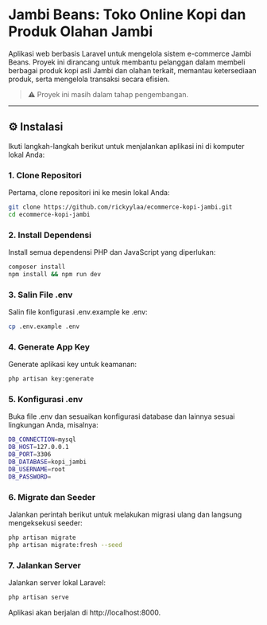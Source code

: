 # Jambi Beans: Toko Online Kopi dan Produk Olahan Jambi

Aplikasi web berbasis Laravel untuk mengelola sistem e-commerce Jambi Beans. Proyek ini dirancang untuk membantu pelanggan dalam membeli berbagai produk kopi asli Jambi dan olahan terkait, memantau ketersediaan produk, serta mengelola transaksi secara efisien.

> ⚠️ Proyek ini masih dalam tahap pengembangan.

---

## ⚙️ Instalasi

Ikuti langkah-langkah berikut untuk menjalankan aplikasi ini di komputer lokal Anda:

### 1. Clone Repositori

Pertama, clone repositori ini ke mesin lokal Anda:

```bash
git clone https://github.com/rickyylaa/ecommerce-kopi-jambi.git
cd ecommerce-kopi-jambi
```

### 2. Install Dependensi

Install semua dependensi PHP dan JavaScript yang diperlukan:

```bash
composer install
npm install && npm run dev
```

### 3. Salin File .env

Salin file konfigurasi .env.example ke .env:

```bash
cp .env.example .env
```

### 4. Generate App Key

Generate aplikasi key untuk keamanan:

```bash
php artisan key:generate
```

### 5. Konfigurasi .env

Buka file .env dan sesuaikan konfigurasi database dan lainnya sesuai lingkungan Anda, misalnya:

```bash
DB_CONNECTION=mysql
DB_HOST=127.0.0.1
DB_PORT=3306
DB_DATABASE=kopi_jambi
DB_USERNAME=root
DB_PASSWORD=
```

### 6. Migrate dan Seeder

Jalankan perintah berikut untuk melakukan migrasi ulang dan langsung mengeksekusi seeder:

```bash
php artisan migrate
php artisan migrate:fresh --seed
```

### 7. Jalankan Server

Jalankan server lokal Laravel:

```bash
php artisan serve
```

Aplikasi akan berjalan di http://localhost:8000.
